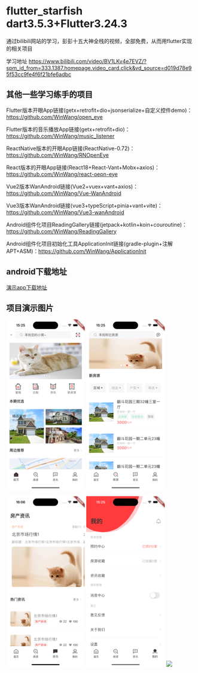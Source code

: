 # flutter_starfish  dart3.5.3+Flutter3.24.3
通过bilibili网站的学习，彭彭十五大神全栈的视频，全部免费，从而用flutter实现的相关项目

学习地址 https://www.bilibili.com/video/BV1LKv4e7EVZ/?spm_id_from=333.1387.homepage.video_card.click&vd_source=d019d78e95f53cc9fe4f6f21bfe6adbc

## 其他一些学习练手的项目


Flutter版本开眼App链接(getx+retrofit+dio+jsonserialize+自定义控件demo)：https://github.com/WinWang/open_eye

Flutter版本的音乐播放App链接(getx+retrofit+dio)：https://github.com/WinWang/music_listener

ReactNative版本的开眼App链接(ReactNative-0.72)：https://github.com/WinWang/RNOpenEye

React版本的开眼App链接(React18+React-Vant+Mobx+axios)：https://github.com/WinWang/react-oepn-eye

Vue2版本WanAndroid链接(Vue2+vuex+vant+axios)：https://github.com/WinWang/Vue-WanAndroid

Vue3版本WanAndroid链接(vue3+typeScript+pinia+vant+vite)：https://github.com/WinWang/Vue3-wanAndroid

Android组件化项目ReadingGallery链接(jetpack+kotlin+koin+couroutine)：https://github.com/WinWang/ReadingGallery

Android组件化项目初始化工具ApplicationInit链接(gradle-plugin+注解APT+ASM)：https://github.com/WinWang/ApplicationInit

## android下载地址
[演示app下载地址](https://www.pgyer.com/star_fish)

## 项目演示图片


<img src="https://github.com/NiuYuanpeng/flutter_starfish/blob/main/assets/snapshots/home.png" width="210px"> <img src="https://github.com/NiuYuanpeng/flutter_starfish/blob/main/assets/snapshots/house_res.png" width="210px">


<img src="https://github.com/NiuYuanpeng/flutter_starfish/blob/main/assets/snapshots/news.png" width="210px">


<img src="https://github.com/NiuYuanpeng/flutter_starfish/blob/main/assets/snapshots/me.png" width="210px">

<img src="https://github.com/NiuYuanpeng/flutter_starfish/blob/main/assets/snapshots/login.png" width="210px">

